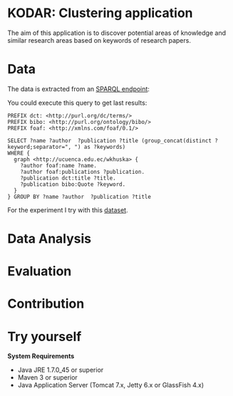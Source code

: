# KODAR: Clustering application 

The aim of this application is to discover potential areas of knowledge and similar research areas based on keywords of research papers. 

# Data
 The data is extracted from an [SPARQL endpoint](http://190.15.141.85:8080/sparql/admin/squebi.html):

You could execute this query to get last results: 

```sparql
PREFIX dct: <http://purl.org/dc/terms/>
PREFIX bibo: <http://purl.org/ontology/bibo/>
PREFIX foaf: <http://xmlns.com/foaf/0.1/>

SELECT ?name ?author  ?publication ?title (group_concat(distinct ?keyword;separator=", ") as ?keywords)
WHERE {
  graph <http://ucuenca.edu.ec/wkhuska> {
  	?author foaf:name ?name.
	?author foaf:publications ?publication.  
	?publication dct:title ?title.
  	?publication bibo:Quote ?keyword.
  }
} GROUP BY ?name ?author  ?publication ?title 
```

For the experiment I try with this [dataset]().

# Data Analysis

# Evaluation

# Contribution
 
# Try yourself

**System Requirements**

* Java JRE 1.7.0_45 or superior
* Maven 3 or superior
* Java Application Server (Tomcat 7.x, Jetty 6.x or GlassFish 4.x)

